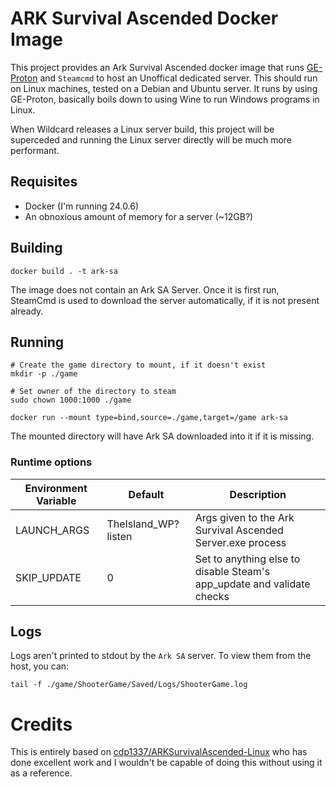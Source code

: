 # ARK Survival Ascended Docker Image
This project provides an Ark Survival Ascended docker image that runs
[GE-Proton](https://github.com/GloriousEggroll/proton-ge-custom) and `Steamcmd` to host an Unoffical dedicated server.
This should run on Linux machines, tested on a Debian and Ubuntu server. It runs by using GE-Proton, basically boils
down to using Wine to run Windows programs in Linux.

When Wildcard releases a Linux server build, this project will be superceded and running the Linux server directly will
be much more performant.

## Requisites
* Docker (I'm running 24.0.6)
* An obnoxious amount of memory for a server (~12GB?)

## Building
```
docker build . -t ark-sa
```

The image does not contain an Ark SA Server. Once it is first run, SteamCmd is used to download the server automatically,
if it is not present already.

## Running
```
# Create the game directory to mount, if it doesn't exist
mkdir -p ./game

# Set owner of the directory to steam
sudo chown 1000:1000 ./game

docker run --mount type=bind,source=./game,target=/game ark-sa
```

The mounted directory will have Ark SA downloaded into it if it is missing.

### Runtime options
| Environment Variable | Default             | Description |
| ---------------------| ------------------- | ----------- |
| LAUNCH_ARGS          | TheIsland_WP?listen | Args given to the Ark Survival Ascended Server.exe process
| SKIP_UPDATE          | 0                   | Set to anything else to disable Steam's app_update and validate checks

## Logs
Logs aren't printed to stdout by the `Ark SA` server. To view them from the host, you can:

```
tail -f ./game/ShooterGame/Saved/Logs/ShooterGame.log
```

# Credits
This is entirely based on [cdp1337/ARKSurvivalAscended-Linux](https://github.com/cdp1337/ARKSurvivalAscended-Linux/) who
has done excellent work and I wouldn't be capable of doing this without using it as a reference.
